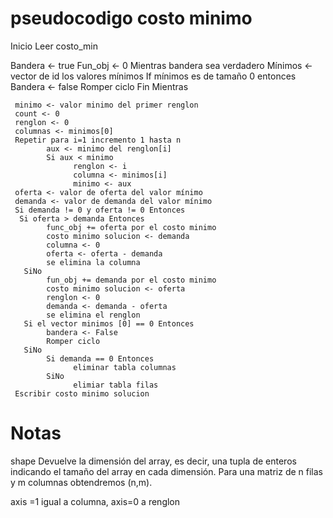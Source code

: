 # pseudocodigo costo minimo
      
 Inicio
 Leer costo_min  
 
 Bandera <- true
 Fun_obj <- 0
 Mientras bandera sea verdadero 
     Mínimos <- vector de id los valores mínimos
     If mínimos es de tamaño 0 entonces
          Bandera <- false
          Romper ciclo 
 Fin Mientras
 
     minimo <- valor minimo del primer renglon
     count <- 0
     renglon <- 0
     columnas <- minimos[0]
     Repetir para i=1 incremento 1 hasta n
            aux <- minimo del renglon[i]
            Si aux < minimo   
                  renglon <- i
                  columna <- minimos[i]
                  minimo <- aux
     oferta <- valor de oferta del valor mínimo
     demanda <- valor de demanda del valor mínimo
     Si demanda != 0 y oferta != 0 Entonces
      Si oferta > demanda Entonces
            func_obj += oferta por el costo minimo
            costo minimo solucion <- demanda
            columna <- 0
            oferta <- oferta - demanda
            se elimina la columna
       SiNo
            fun_obj += demanda por el costo minimo
            costo minimo solucion <- oferta
            renglon <- 0
            demanda <- demanda - oferta
            se elimina el renglon
       Si el vector minimos [0] == 0 Entonces
            bandera <- False
            Romper ciclo
       SiNo
            Si demanda == 0 Entonces
                  eliminar tabla columnas
            SiNo 
                  elimiar tabla filas
     Escribir costo minimo solucion
            
     
  
 
 
 
 
 
 
 
 
# Notas
shape Devuelve la dimensión del array, es decir, una tupla de enteros indicando el tamaño del array en cada dimensión. Para una matriz de n filas y m columnas obtendremos (n,m).

axis =1 igual a columna, axis=0 a renglon
